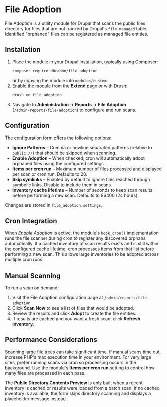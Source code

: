 # File Adoption

File Adoption is a utility module for Drupal that scans the public files directory
for files that are not tracked by Drupal's `file_managed` table. Identified
"orphaned" files can be registered as managed file entities.

## Installation

1. Place the module in your Drupal installation, typically using Composer:
   ```bash
   composer require dbrabon/file_adoption
   ```
   or by copying the module into `modules/custom`.
2. Enable the module from the **Extend** page or with Drush:
   ```bash
   drush en file_adoption
   ```
3. Navigate to **Administration → Reports → File Adoption** (`/admin/reports/file-adoption`)
   to configure and run scans.

## Configuration

The configuration form offers the following options:

- **Ignore Patterns** – Comma or newline separated patterns (relative to
  `public://`) that should be skipped when scanning.
- **Enable Adoption** – When checked, cron will automatically adopt orphaned
  files using the configured settings.
- **Items per cron run** – Maximum number of files processed and displayed per
  scan or cron run. Defaults to 20.
- **Skip symlinks** – Enabled by default to ignore files reached through symbolic links. Disable to include them in scans.
- **Inventory cache lifetime** – Number of seconds to keep scan results before
  performing a new scan. Defaults to 86400 (24 hours).

Changes are stored in `file_adoption.settings`.

## Cron Integration

When *Enable Adoption* is active, the module's `hook_cron()` implementation runs
the file scanner during cron to register any discovered orphans automatically.
If a cached inventory of scan results exists and is still within the configured
cache lifetime, cron processes items from that list before performing a new
scan. This allows large inventories to be adopted across multiple cron runs.

## Manual Scanning

To run a scan on demand:

1. Visit the File Adoption configuration page at `/admin/reports/file-adoption`.
2. Click **Scan Now** to see a list of files that would be adopted.
3. Review the results and click **Adopt** to create the file entities.
4. If results are cached and you want a fresh scan, click **Refresh inventory**.

## Performance Considerations

Scanning large file trees can take significant time. If manual scans time out,
increase PHP's max execution time in your environment. For very large sites,
prefer running scans via cron so processing occurs in the background. Use the
module's **Items per cron run** setting to control how many files are processed
in each pass.

The **Public Directory Contents Preview** is only built when a recent inventory
is cached or results were loaded from a batch scan. If no cached inventory is
available, the form skips directory scanning and displays a placeholder message
instead.

